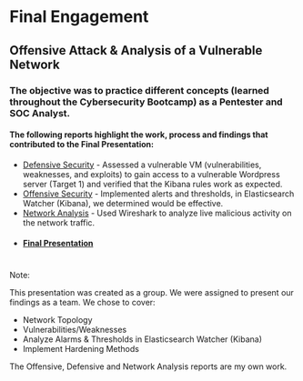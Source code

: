 # Final Engagement
## Offensive Attack & Analysis of a Vulnerable Network

### The objective was to practice different concepts (learned throughout the Cybersecurity Bootcamp) as a Pentester and SOC Analyst.

#### The following reports highlight the work, process and findings that contributed to the Final Presentation:
- [Defensive Security](https://drive.google.com/file/d/1c83OfNB_DthYOepmK7ml0tnl5LnK3k3j/view?usp=sharing) - Assessed a vulnerable VM (vulnerabilities, weaknesses, and exploits) to gain access to a vulnerable Wordpress server (Target 1) and verified that the Kibana rules work as expected.
- [Offensive Security](https://drive.google.com/file/d/1l8Dcd36bkhewNZ0t3riXiPSLceAUII-A/view?usp=sharing) - Implemented alerts and thresholds, in Elasticsearch Watcher (Kibana), we determined would be effective.
- [Network Analysis](https://drive.google.com/file/d/1eJzVRSL6NR7BJ9OKKoRWnFrwTQJvgN25/view?usp=sharing) - Used Wireshark to analyze live malicious activity on the network traffic.
- #### [Final Presentation](https://docs.google.com/presentation/d/1vFZZgas09kK_WNeMwrlySacOHi7E-K3F/edit?usp=sharing&ouid=101213984768084647841&rtpof=true&sd=true)
#
Note: 

This presentation was created as a group. We were assigned to present our findings as a team. We chose to cover:
- Network Topology
- Vulnerabilities/Weaknesses
- Analyze Alarms & Thresholds in Elasticsearch Watcher (Kibana)
- Implement Hardening Methods

The Offensive, Defensive and Network Analysis reports are my own work. 
